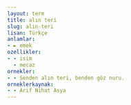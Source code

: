 ```yaml
---
layout: term
title: alın teri
slug: alin-teri
lisan: Türkçe
anlamlar:
- ► emek
ozellikler:
- - isim
  - mecaz
ornekler:
- - Senden alın teri, benden göz nuru.
orneklerkaynak:
- - Arif Nihat Asya
---
```

